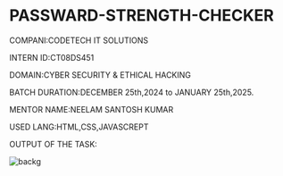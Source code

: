 # PASSWARD-STRENGTH-CHECKER

COMPANI:CODETECH IT SOLUTIONS

INTERN ID:CT08DS451

DOMAIN:CYBER SECURITY & ETHICAL HACKING

BATCH DURATION:DECEMBER 25th,2024 to JANUARY 25th,2025.

MENTOR NAME:NEELAM SANTOSH KUMAR

USED LANG:HTML,CSS,JAVASCREPT

OUTPUT OF THE TASK:

![backg](https://github.com/user-attachments/assets/1842bb03-3a34-462c-85a0-23dde4a4f186)
